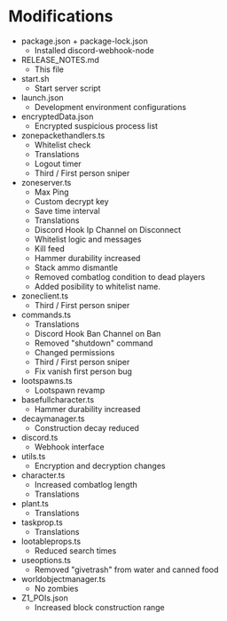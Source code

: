 # Modifications
* package.json + package-lock.json
    * Installed discord-webhook-node
* RELEASE_NOTES.md
    * This file
* start.sh
    * Start server script
* launch.json
    * Development environment configurations
* encryptedData.json
    * Encrypted suspicious process list
* zonepackethandlers.ts
    * Whitelist check
    * Translations
    * Logout timer
    * Third / First person sniper
* zoneserver.ts
    * Max Ping
    * Custom decrypt key
    * Save time interval
    * Translations
    * Discord Hook Ip Channel on Disconnect
    * Whitelist logic and messages
    * Kill feed
    * Hammer durability increased
    * Stack ammo dismantle
    * Removed combatlog condition to dead players
    * Added posibility to whitelist name.
* zoneclient.ts
    * Third / First person sniper
* commands.ts
    * Translations
    * Discord Hook Ban Channel on Ban
    * Removed "shutdown" command
    * Changed permissions
    * Third / First person sniper
    * Fix vanish first person bug
* lootspawns.ts
    * Lootspawn revamp
* basefullcharacter.ts
    * Hammer durability increased
* decaymanager.ts
    * Construction decay reduced
* discord.ts
    * Webhook interface
* utils.ts
    * Encryption and decryption changes
* character.ts
    * Increased combatlog length
    * Translations
* plant.ts
    * Translations
* taskprop.ts
    * Translations
* lootableprops.ts
    * Reduced search times
* useoptions.ts
    * Removed "givetrash" from water and canned food
* worldobjectmanager.ts
    * No zombies
* Z1_POIs.json
    * Increased block construction range